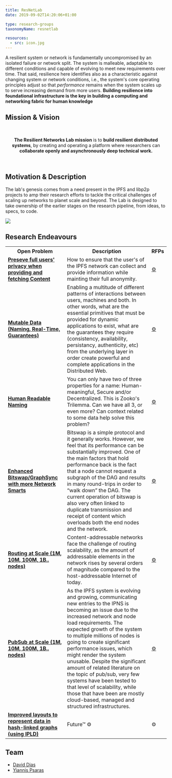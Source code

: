 ```yaml
---
title: ResNetLab
date: 2019-09-02T14:20:06+01:00

type: research-groups
taxonomyName: resnetlab

resources:
  - src: icon.jpg
---
```


A resilient system or network is fundamentally uncompromised by an isolated failure or network split. The system is malleable, adaptable to different conditions and capable of evolving to meet new requirements over time. That said, resilience here identifies also as a characteristic against changing system or network conditions, i.e., the system's core operating principles adjust so that *performance* remains when the system scales up to serve increasing demand from more users. **Building resilience into foundational infrastructure is the key in building a computing and networking fabric for human knowledge**

## Mission & Vision

<br/>
<p align="center">
  <strong>The Resilient Networks Lab mission</strong> is to <strong>build resilient distributed systems</strong>, by creating and operating a platform where researchers can <strong>collaborate openly and asynchronously deep technical work.</strong>
</p>
<br/>

## Motivation & Description

The lab's genesis comes from a need present in the IPFS and libp2p projects to amp their research efforts to tackle the critical challenges of scaling up networks to planet scale and beyond. The Lab is designed to take ownership of the earlier stages on the research pipeline, from ideas, to specs, to code.

![](/images/posts/research-pipeline-map.png)

## Research Endeavours

<table>
  <tr>
    <th><b>Open Problem</b></th>
    <th><b>Description</b></th>
    <th><b>RFPs</b></th>
  </tr>

  <tr>
    <td><b><a href="https://github.com/ipfs/notes/blob/master/OPEN_PROBLEMS/PRESERVE_USER_PRIVACY.md">Preseve full users' privacy when providing and fetching Content</a></b></td>
    <td>How to ensure that the user's of the IPFS network can collect and provide information while mainting their full anonymity.</td>
    <td><a href="https://github.com/protocol/ResNetLab/issues/15">⚙️</a></td>
  </tr>

  <tr>
    <td><b><a href="https://github.com/ipfs/notes/blob/master/OPEN_PROBLEMS/MUTABLE_DATA.md">Mutable Data (Naming, Real-Time, Guarantees)</a></b></td>
    <td>Enabling a multitude of different patterns of interactions between users, machines and both. In other words, what are the essential primitives that must be provided for dynamic applications to exist, what are the guarantees they require (consistency, availability, persistancy, authenticity, etc) from the underlying layer in order create powerful and complete applications in the Distributed Web.</td>
    <td><a href="https://github.com/protocol/ResNetLab/issues/15">⚙️</a></td>
  </tr>

  <tr>
    <td><b><a href="https://github.com/ipfs/notes/blob/master/OPEN_PROBLEMS/HUMAN_READABLE_NAMING.md">Human Readable Naming</a></b></td>
    <td>You can only have two of three properties for a name: Human-meaningful, Secure and/or Decentralized. This is Zooko's Trilemma. Can we have all 3, or even more? Can context related to some data help solve this problem?</td>
    <td><a href="https://github.com/protocol/ResNetLab/issues/15">⚙️</a></td>
  </tr>

  <tr>
    <td><b><a href="https://github.com/ipfs/notes/blob/master/OPEN_PROBLEMS/ENHANCED_BITSWAP_GRAPHSYNC.md">Enhanced Bitswap/GraphSync with more Network Smarts </a></b></td>
    <td>Bitswap is a simple protocol and it generally works. However, we feel that its performance can be substantially improved. One of the main factors that hold performance back is the fact that a node cannot request a subgraph of the DAG and results in many round-trips in order to “walk down” the DAG. The current operation of bitswap is also very often linked to duplicate transmission and receipt of content which overloads both the end nodes and the network.</td>
    <td><a href="https://github.com/protocol/ResNetLab/issues/15">⚙️</a></td>
  </tr>

  <tr>
    <td><b><a href="https://github.com/libp2p/notes/blob/master/OPEN_PROBLEMS/ROUTING_AT_SCALE.md">Routing at Scale (1M, 10M, 100M, 1B.. nodes)</a></b></td>
    <td>Content-addressable networks face the challenge of routing scalability, as the amount of addressable elements in the network rises by several orders of magnitude compared to the host-addressable Internet of today.</td>
    <td><a href="https://github.com/protocol/ResNetLab/issues/15">⚙️</a></td>
  </tr>

  <tr>
    <td><b><a href="https://github.com/libp2p/notes/blob/master/OPEN_PROBLEMS/PUBSUB_AT_SCALE.md">PubSub at Scale (1M, 10M, 100M, 1B.. nodes)</a></b></td>
    <td>As the IPFS system is evolving and growing, communicating new entries to the IPNS is becoming an issue due to the increased network and node load requirements. The expected growth of the system to multiple millions of nodes is going to create significant performance issues, which might render the system unusable. Despite the significant amount of related literature on the topic of pub/sub, very few systems have been tested to that level of scalability, while those that have been are mostly cloud-based, managed and structured infrastructures.</td>
    <td><a href="https://github.com/protocol/ResNetLab/issues/15">⚙️</a></td>
  </tr>

  <tr>
    <td><b><a href="https://github.com/ipfs/notes/pull/394">Improved layouts to represent data in hash-linked graphs (using IPLD) </a></b></td>
    <td>Future™ ⚙️</td>
    <td><a hred="https://github.com/protocol/ResNetLab/issues/15">⚙️</a></td>
  </tr>
</table>

## Team

- [David Dias](http://daviddias.me)
- [Yiannis Psaras](https://www.ee.ucl.ac.uk/~uceeips)
